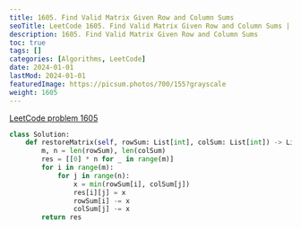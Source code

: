 ```yaml
---
title: 1605. Find Valid Matrix Given Row and Column Sums
seoTitle: LeetCode 1605. Find Valid Matrix Given Row and Column Sums | Python solution and explanation
description: 1605. Find Valid Matrix Given Row and Column Sums
toc: true
tags: []
categories: [Algorithms, LeetCode]
date: 2024-01-01
lastMod: 2024-01-01
featuredImage: https://picsum.photos/700/155?grayscale
weight: 1605
---
```


[LeetCode problem 1605](https://leetcode.com/problems/find-valid-matrix-given-row-and-column-sums/)

```python
class Solution:
    def restoreMatrix(self, rowSum: List[int], colSum: List[int]) -> List[List[int]]:
        m, n = len(rowSum), len(colSum)
        res = [[0] * n for _ in range(m)]
        for i in range(m):
            for j in range(n):
                x = min(rowSum[i], colSum[j])
                res[i][j] = x
                rowSum[i] -= x
                colSum[j] -= x
        return res

```
